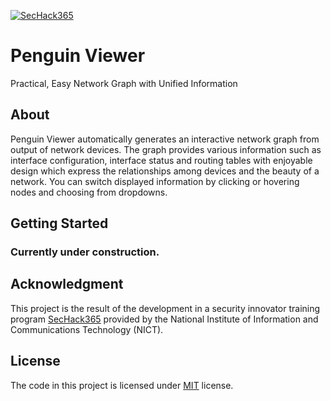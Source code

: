 [![SecHack365](https://img.shields.io/badge/SecHack365-2020-ffd700.svg)](https://sechack365.nict.go.jp/)

# Penguin Viewer

Practical, Easy Network Graph with Unified Information

## About

Penguin Viewer automatically generates an interactive network graph from output of network devices. The graph provides various information such as interface configuration, interface status and routing tables with enjoyable design which express the relationships among devices and the beauty of a network. You can switch displayed information by clicking or hovering nodes and choosing from dropdowns.

## Getting Started

### Currently under construction.

## Acknowledgment

This project is the result of the development in a security innovator training program [SecHack365](https://sechack365.nict.go.jp/) provided by the National Institute of Information and Communications Technology (NICT).

## License

The code in this project is licensed under [MIT](https://choosealicense.com/licenses/mit/) license.
